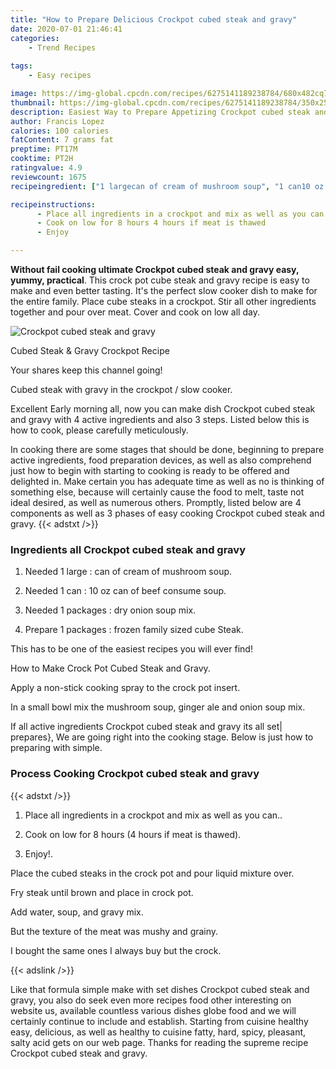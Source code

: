 ```yaml
---
title: "How to Prepare Delicious Crockpot cubed steak and gravy"
date: 2020-07-01 21:46:41
categories:
    - Trend Recipes
    
tags:
    - Easy recipes

image: https://img-global.cpcdn.com/recipes/6275141189238784/680x482cq70/crockpot-cubed-steak-and-gravy-recipe-main-photo.jpg
thumbnail: https://img-global.cpcdn.com/recipes/6275141189238784/350x250cq70/crockpot-cubed-steak-and-gravy-recipe-main-photo.jpg
description: Easiest Way to Prepare Appetizing Crockpot cubed steak and gravy with 4 ingredients and 3 stages of easy cooking.
author: Francis Lopez
calories: 100 calories
fatContent: 7 grams fat
preptime: PT17M
cooktime: PT2H
ratingvalue: 4.9
reviewcount: 1675
recipeingredient: ["1 largecan of cream of mushroom soup", "1 can10 oz can of beef consume soup", "1 packagesdry onion soup mix", "1 packagesfrozen family sized cube Steak"]

recipeinstructions: 
      - Place all ingredients in a crockpot and mix as well as you can 
      - Cook on low for 8 hours 4 hours if meat is thawed 
      - Enjoy

---
```




**Without fail cooking ultimate Crockpot cubed steak and gravy easy, yummy, practical**. This crock pot cube steak and gravy recipe is easy to make and even better tasting. It&#39;s the perfect slow cooker dish to make for the entire family. Place cube steaks in a crockpot. Stir all other ingredients together and pour over meat. Cover and cook on low all day.


![Crockpot cubed steak and gravy](https://img-global.cpcdn.com/recipes/6275141189238784/680x482cq70/crockpot-cubed-steak-and-gravy-recipe-main-photo.jpg "Crockpot cubed steak and gravy")



Cubed Steak &amp; Gravy Crockpot Recipe

Your shares keep this channel going!

Cubed steak with gravy in the crockpot / slow cooker.


Excellent Early morning all, now you can make dish Crockpot cubed steak and gravy with 4 active ingredients and also 3 steps. Listed below this is how to cook, please carefully meticulously.

In cooking there are some stages that should be done, beginning to prepare active ingredients, food preparation devices, as well as also comprehend just how to begin with starting to cooking is ready to be offered and delighted in. Make certain you has adequate time as well as no is thinking of something else, because will certainly cause the food to melt, taste not ideal desired, as well as numerous others. Promptly, listed below are 4 components as well as 3 phases of easy cooking Crockpot cubed steak and gravy.
{{< adstxt />}}

### Ingredients all Crockpot cubed steak and gravy


1. Needed 1 large : can of cream of mushroom soup.

1. Needed 1 can : 10 oz can of beef consume soup.

1. Needed 1 packages : dry onion soup mix.

1. Prepare 1 packages : frozen family sized cube Steak.


This has to be one of the easiest recipes you will ever find!

How to Make Crock Pot Cubed Steak and Gravy.

Apply a non-stick cooking spray to the crock pot insert.

In a small bowl mix the mushroom soup, ginger ale and onion soup mix.


If all active ingredients Crockpot cubed steak and gravy its all set| prepares}, We are going right into the cooking stage. Below is just how to preparing with simple.

### Process Cooking Crockpot cubed steak and gravy

{{< adstxt />}}


1. Place all ingredients in a crockpot and mix as well as you can..



1. Cook on low for 8 hours (4 hours if meat is thawed).



1. Enjoy!.




Place the cubed steaks in the crock pot and pour liquid mixture over.

Fry steak until brown and place in crock pot.

Add water, soup, and gravy mix.

But the texture of the meat was mushy and grainy.

I bought the same ones I always buy but the crock.


{{< adslink />}}

Like that formula simple make with set dishes Crockpot cubed steak and gravy, you also do seek even more recipes food other interesting on website us, available countless various dishes globe food and we will certainly continue to include and establish. Starting from cuisine healthy easy, delicious, as well as healthy to cuisine fatty, hard, spicy, pleasant, salty acid gets on our web page. Thanks for reading the supreme recipe Crockpot cubed steak and gravy.
